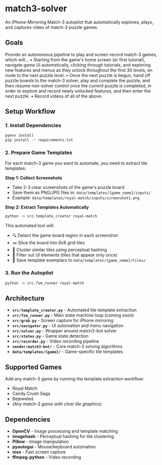 # match3-solver

An iPhone-Mirroring Match-3 autopilot that automatically explores, plays, and captures video of match-3 puzzle games.

## Goals

Provide an autonomous pipeline to play and screen record match-3 games, which will...
• Starting from the game's home screen (or first tutorial), navigate game UI automatically, clicking through tutorials, and exploring new features and menus as they unlock throughout the first 30 levels, en route to the next puzzle level.
• Once the next puzzle is begun, hand off puzzle boards to the match-3 solver, play and complete the puzzle, and then resume non-solver control once the current puzzle is completed, in order to explore and record newly unlocked features, and then enter the next puzzle.
• Record videos of all of the above.

## Setup Workflow

### 1. Install Dependencies
```bash
pyenv install
pip install -r requirements.txt
```

### 2. Prepare Game Templates
For each match-3 game you want to automate, you need to extract tile templates:

**Step 1: Collect Screenshots**
- Take 2-3 clear screenshots of the game's puzzle board
- Save them as PNG/JPG files in: `data/templates/{game_name}/inputs/`
- Example: `data/templates/royal-match/inputs/screenshot1.png`

**Step 2: Extract Templates Automatically**
```bash
python -m src.template_creator royal-match
```

This automated tool will:
- 🔍 Detect the game board region in each screenshot
- ✂️ Slice the board into 8x8 grid tiles  
- 🔗 Cluster similar tiles using perceptual hashing
- 🚮 Filter out UI elements (tiles that appear only once)
- 💾 Save template exemplars to `data/templates/{game_name}/tiles/`

### 3. Run the Autopilot
```bash
python -m src.fsm_runner royal-match
```

## Architecture

- **`src/template_creator.py`** - Automated tile template extraction
- **`src/fsm_runner.py`** - Main state machine loop (coming soon)
- **`src/grab.py`** - Screen capture for iPhone mirroring
- **`src/navigator.py`** - UI automation and menu navigation  
- **`src/solver.py`** - Wrapper around match3-bot solver
- **`src/states.py`** - Game state detection
- **`src/recorder.py`** - Video recording pipeline
- **`vendor/match3-bot/`** - Core match-3 solving algorithms
- **`data/templates/{game}/`** - Game-specific tile templates

## Supported Games

Add any match-3 game by running the template extraction workflow:
- Royal Match
- Candy Crush Saga  
- Bejeweled
- _(Any match-3 game with clear tile graphics)_

## Dependencies

- **OpenCV** - Image processing and template matching
- **imagehash** - Perceptual hashing for tile clustering  
- **Pillow** - Image manipulation
- **pyautogui** - Mouse/keyboard automation
- **mss** - Fast screen capture
- **ffmpeg-python** - Video recording 